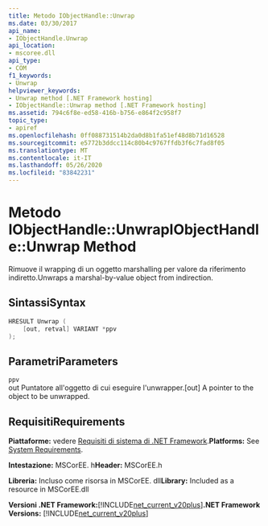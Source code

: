 ```yaml
---
title: Metodo IObjectHandle::Unwrap
ms.date: 03/30/2017
api_name:
- IObjectHandle.Unwrap
api_location:
- mscoree.dll
api_type:
- COM
f1_keywords:
- Unwrap
helpviewer_keywords:
- Unwrap method [.NET Framework hosting]
- IObjectHandle::Unwrap method [.NET Framework hosting]
ms.assetid: 794c6f8e-ed58-416b-b756-e864f2c958f7
topic_type:
- apiref
ms.openlocfilehash: 0ff088731514b2da0d8b1fa51ef48d8b71d16528
ms.sourcegitcommit: e5772b3ddcc114c80b4c9767ffdb3f6c7fad8f05
ms.translationtype: MT
ms.contentlocale: it-IT
ms.lasthandoff: 05/26/2020
ms.locfileid: "83842231"
---
```

# <a name="iobjecthandleunwrap-method"></a><span data-ttu-id="c67f8-102">Metodo IObjectHandle::Unwrap</span><span class="sxs-lookup"><span data-stu-id="c67f8-102">IObjectHandle::Unwrap Method</span></span>
<span data-ttu-id="c67f8-103">Rimuove il wrapping di un oggetto marshalling per valore da riferimento indiretto.</span><span class="sxs-lookup"><span data-stu-id="c67f8-103">Unwraps a marshal-by-value object from indirection.</span></span>  
  
## <a name="syntax"></a><span data-ttu-id="c67f8-104">Sintassi</span><span class="sxs-lookup"><span data-stu-id="c67f8-104">Syntax</span></span>  
  
```cpp  
HRESULT Unwrap (  
    [out, retval] VARIANT *ppv  
);  
```  
  
## <a name="parameters"></a><span data-ttu-id="c67f8-105">Parametri</span><span class="sxs-lookup"><span data-stu-id="c67f8-105">Parameters</span></span>  
 `ppv`  
 <span data-ttu-id="c67f8-106">out Puntatore all'oggetto di cui eseguire l'unwrapper.</span><span class="sxs-lookup"><span data-stu-id="c67f8-106">[out] A pointer to the object to be unwrapped.</span></span>  
  
## <a name="requirements"></a><span data-ttu-id="c67f8-107">Requisiti</span><span class="sxs-lookup"><span data-stu-id="c67f8-107">Requirements</span></span>  
 <span data-ttu-id="c67f8-108">**Piattaforme:** vedere [Requisiti di sistema di .NET Framework](../../get-started/system-requirements.md).</span><span class="sxs-lookup"><span data-stu-id="c67f8-108">**Platforms:** See [System Requirements](../../get-started/system-requirements.md).</span></span>  
  
 <span data-ttu-id="c67f8-109">**Intestazione:** MSCorEE. h</span><span class="sxs-lookup"><span data-stu-id="c67f8-109">**Header:** MSCorEE.h</span></span>  
  
 <span data-ttu-id="c67f8-110">**Libreria:** Incluso come risorsa in MSCorEE. dll</span><span class="sxs-lookup"><span data-stu-id="c67f8-110">**Library:** Included as a resource in MSCorEE.dll</span></span>  
  
 <span data-ttu-id="c67f8-111">**Versioni .NET Framework:**[!INCLUDE[net_current_v20plus](../../../../includes/net-current-v20plus-md.md)]</span><span class="sxs-lookup"><span data-stu-id="c67f8-111">**.NET Framework Versions:** [!INCLUDE[net_current_v20plus](../../../../includes/net-current-v20plus-md.md)]</span></span>  
